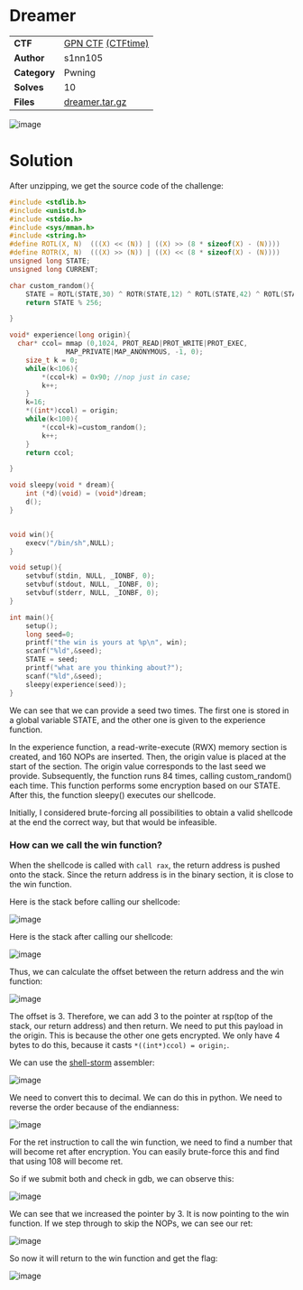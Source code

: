 # Dreamer

|||
|-|-|
|  **CTF**  |  [GPN CTF](https://play.ctf.kitctf.de/) [(CTFtime)](https://ctftime.org/event/2257)  |
|  **Author** |  s1nn105 |
|  **Category** |  Pwning |
|  **Solves** |  10  |
| **Files** |  [dreamer.tar.gz](<dreamer.tar.gz>)  |

![image](https://github.com/0xM4hm0ud/CTF-Writeups/assets/80924519/f3dba998-461a-452d-bb00-00c4346a85be)

# Solution

After unzipping, we get the source code of the challenge:

```c
#include <stdlib.h>
#include <unistd.h>
#include <stdio.h>
#include <sys/mman.h>
#include <string.h>
#define ROTL(X, N)  (((X) << (N)) | ((X) >> (8 * sizeof(X) - (N))))
#define ROTR(X, N)  (((X) >> (N)) | ((X) << (8 * sizeof(X) - (N))))
unsigned long STATE; 
unsigned long CURRENT;

char custom_random(){
    STATE = ROTL(STATE,30) ^ ROTR(STATE,12) ^ ROTL(STATE,42) ^ ROTL(STATE,4) ^ ROTR(STATE,5);
    return STATE % 256;

}

void* experience(long origin){
  char* ccol= mmap (0,1024, PROT_READ|PROT_WRITE|PROT_EXEC,
              MAP_PRIVATE|MAP_ANONYMOUS, -1, 0);
    size_t k = 0;
    while(k<106){
        *(ccol+k) = 0x90; //nop just in case;
        k++;
    }
    k=16;
    *((int*)ccol) = origin;
    while(k<100){
        *(ccol+k)=custom_random();
        k++;
    }
    return ccol;

}

void sleepy(void * dream){
    int (*d)(void) = (void*)dream;
    d();
}


void win(){
    execv("/bin/sh",NULL);
}

void setup(){
    setvbuf(stdin, NULL, _IONBF, 0);
    setvbuf(stdout, NULL, _IONBF, 0);
    setvbuf(stderr, NULL, _IONBF, 0);
}

int main(){
    setup();
    long seed=0;
    printf("the win is yours at %p\n", win);
    scanf("%ld",&seed); 
    STATE = seed;
    printf("what are you thinking about?");
    scanf("%ld",&seed);
    sleepy(experience(seed));
}
```

We can see that we can provide a seed two times. The first one is stored in a global variable STATE, and the other one is given to the experience function. 

In the experience function, a read-write-execute (RWX) memory section is created, and 160 NOPs are inserted. Then, the origin value is placed at the start of the section. The origin value corresponds to the last seed we provide.
Subsequently, the function runs 84 times, calling custom_random() each time. This function performs some encryption based on our STATE. After this, the function sleepy() executes our shellcode.

Initially, I considered brute-forcing all possibilities to obtain a valid shellcode at the end the correct way, but that would be infeasible.

### How can we call the win function?
When the shellcode is called with `call rax`, the return address is pushed onto the stack. Since the return address is in the binary section, it is close to the win function.

Here is the stack before calling our shellcode:

![image](https://github.com/0xM4hm0ud/CTF-Writeups/assets/80924519/2834716d-0b3f-41e2-95a8-10cf4eaa5c6d)

Here is the stack after calling our shellcode:

![image](https://github.com/0xM4hm0ud/CTF-Writeups/assets/80924519/d61aac97-46a0-428c-8cf5-a2dd9ac7b706)

Thus, we can calculate the offset between the return address and the win function:

![image](https://github.com/0xM4hm0ud/CTF-Writeups/assets/80924519/7d5569fd-bdbd-4d68-86c2-4eb962cd1d1f)

The offset is 3. Therefore, we can add 3 to the pointer at rsp(top of the stack, our return address) and then return. We need to put this payload in the origin. This is because the other one gets encrypted.
We only have 4 bytes to do this, because it casts `*((int*)ccol) = origin;`.

We can use the [shell-storm](https://shell-storm.org/online/Online-Assembler-and-Disassembler/?inst=add+byte+ptr+%5Brsp%5D%2C+3&arch=x86-64&as_format=hex#assembly) assembler:

![image](https://github.com/0xM4hm0ud/CTF-Writeups/assets/80924519/e2c0c9d5-4562-45ee-b525-8af3805e52f0)

We need to convert this to decimal. We can do this in python. We need to reverse the order because of the endianness:

![image](https://github.com/0xM4hm0ud/CTF-Writeups/assets/80924519/daf96679-b365-49c0-be4a-25c2ad010be2)

For the ret instruction to call the win function, we need to find a number that will become ret after encryption. You can easily brute-force this and find that using 108 will become ret.

So if we submit both and check in gdb, we can observe this:

![image](https://github.com/0xM4hm0ud/CTF-Writeups/assets/80924519/029603d8-ffa9-4cb2-9fc0-874b88854589)

We can see that we increased the pointer by 3. It is now pointing to the win function.
If we step through to skip the NOPs, we can see our ret:

![image](https://github.com/0xM4hm0ud/CTF-Writeups/assets/80924519/d1ea21aa-9222-4c30-9c5c-fe9a5b553390)

So now it will return to the win function and get the flag:

![image](https://github.com/0xM4hm0ud/CTF-Writeups/assets/80924519/5955a1f1-c367-4f36-981d-174acd598437)



